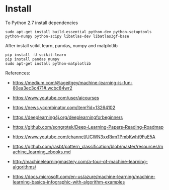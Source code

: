 # Install

To Python 2.7 install dependencies
```
sudo apt-get install build-essential python-dev python-setuptools python-numpy python-scipy libatlas-dev libatlas3gf-base
```

After install scikit learn, pandas, numpy and matplotlib
```
pip install -U scikit-learn
pip install pandas numpy
sudo apt-get install python-matplotlib
```


References:
* https://medium.com/@ageitgey/machine-learning-is-fun-80ea3ec3c471#.wcbc84wr2
* https://www.youtube.com/user/aicourses
* https://news.ycombinator.com/item?id=13264102
* https://deeplearning4j.org/deeplearningforbeginners
* https://github.com/songrotek/Deep-Learning-Papers-Reading-Roadmap

* https://www.youtube.com/channel/UCWN3xxRkmTPmbKwht9FuE5A
* https://github.com/rasbt/pattern_classification/blob/master/resources/machine_learning_ebooks.md
* http://machinelearningmastery.com/a-tour-of-machine-learning-algorithms/
* https://docs.microsoft.com/en-us/azure/machine-learning/machine-learning-basics-infographic-with-algorithm-examples